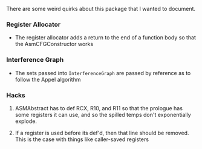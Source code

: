 There are some weird quirks about this package that I wanted to document.

### Register Allocator

* The register allocator adds a return to the end of a function body so that the
    AsmCFGConstructor works
    
### Interference Graph

* The sets passed into `InterferenceGraph` are passed by reference as to follow
    the Appel algorithm
  
### Hacks

1. ASMAbstract has to def RCX, R10, and R11 so that the prologue has some 
registers it can use, and so the spilled temps don't exponentially explode.

2. If a register is used before its def'd, then that line should be removed.
This is the case with things like caller-saved registers

